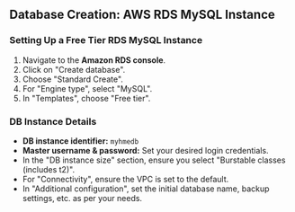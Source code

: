 ## Database Creation: AWS RDS MySQL Instance

### Setting Up a Free Tier RDS MySQL Instance

1. Navigate to the **Amazon RDS console**.
2. Click on "Create database".
3. Choose "Standard Create".
4. For "Engine type", select "MySQL".
5. In "Templates", choose "Free tier".

### DB Instance Details

- **DB instance identifier:** `myhmedb`
- **Master username & password:** Set your desired login credentials.
- In the "DB instance size" section, ensure you select "Burstable classes (includes t2)".
- For "Connectivity", ensure the VPC is set to the default.
- In "Additional configuration", set the initial database name, backup settings, etc. as per your needs.
